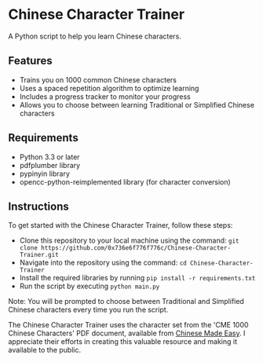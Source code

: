 # Chinese Character Trainer
A Python script to help you learn Chinese characters.

## Features
* Trains you on 1000 common Chinese characters
* Uses a spaced repetition algorithm to optimize learning
* Includes a progress tracker to monitor your progress
* Allows you to choose between learning Traditional or Simplified Chinese characters

## Requirements
* Python 3.3 or later
* pdfplumber library
* pypinyin library
* opencc-python-reimplemented library (for character conversion)

## Instructions
To get started with the Chinese Character Trainer, follow these steps:
* Clone this repository to your local machine using the command: `git clone https://github.com/0x736e6f776f776c/Chinese-Character-Trainer.git`
* Navigate into the repository using the command: `cd Chinese-Character-Trainer`
* Install the required libraries by running `pip install -r requirements.txt`
* Run the script by executing `python main.py`

Note: You will be prompted to choose between Traditional and Simplified Chinese characters every time you run the script.

The Chinese Character Trainer uses the character set from the 'CME 1000 Chinese Characters' PDF document, available from [Chinese Made Easy](https://chinesemadeeasier.org/). I appreciate their efforts in creating this valuable resource and making it available to the public.
